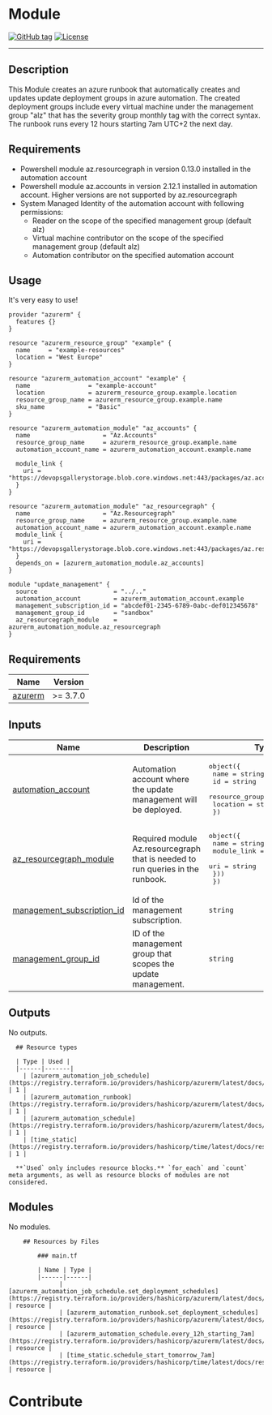 # Module
[![GitHub tag](https://img.shields.io/github/tag/qbeyond/terraform-module-template.svg)](https://registry.terraform.io/modules/qbeyond/terraform-module-template/provider/latest)
[![License](https://img.shields.io/github/license/qbeyond/terraform-module-template.svg)](https://github.com/qbeyond/terraform-module-template/blob/main/LICENSE)

----
## Description 
This Module creates an azure runbook that automatically creates and updates update deployment groups in azure automation. The created deployment groups include every virtual machine under the management group "alz" that has the severity group monthly tag with the correct syntax. The runbook runs every 12 hours starting 7am UTC+2 the next day.

## Requirements
- Powershell module az.resourcegraph in version 0.13.0 installed in the automation account
- Powershell module az.accounts in version 2.12.1 installed in automation account. Higher versions are not supported by az.resourcegraph
- System Managed Identity of the automation account with following permissions:
    - Reader on the scope of the specified management group (default alz)
    - Virtual machine contributor on the scope of the specified management group (default alz)
    - Automation contributor on the specified automation account 

<!-- BEGIN_TF_DOCS -->
## Usage

It's very easy to use!
```hcl
provider "azurerm" {
  features {}
}

resource "azurerm_resource_group" "example" {
  name     = "example-resources"
  location = "West Europe"
}

resource "azurerm_automation_account" "example" {
  name                = "example-account"
  location            = azurerm_resource_group.example.location
  resource_group_name = azurerm_resource_group.example.name
  sku_name            = "Basic"
}

resource "azurerm_automation_module" "az_accounts" {
  name                    = "Az.Accounts"
  resource_group_name     = azurerm_resource_group.example.name
  automation_account_name = azurerm_automation_account.example.name

  module_link {
    uri = "https://devopsgallerystorage.blob.core.windows.net:443/packages/az.accounts.2.12.1.nupkg"
  }
}

resource "azurerm_automation_module" "az_resourcegraph" {
  name                    = "Az.Resourcegraph"
  resource_group_name     = azurerm_resource_group.example.name
  automation_account_name = azurerm_automation_account.example.name
  module_link {
    uri = "https://devopsgallerystorage.blob.core.windows.net:443/packages/az.resourcegraph.0.13.0.nupkg"
  }
  depends_on = [azurerm_automation_module.az_accounts]
}

module "update_management" {
  source                     = "../.."
  automation_account         = azurerm_automation_account.example
  management_subscription_id = "abcdef01-2345-6789-0abc-def012345678"
  management_group_id        = "sandbox"
  az_resourcegraph_module    = azurerm_automation_module.az_resourcegraph
}
```

## Requirements

| Name | Version |
|------|---------|
| <a name="requirement_azurerm"></a> [azurerm](#requirement\_azurerm) | >= 3.7.0 |

## Inputs

| Name | Description | Type | Default | Required |
|------|-------------|------|---------|:--------:|
| <a name="input_automation_account"></a> [automation\_account](#input\_automation\_account) | Automation account where the update management will be deployed. | <pre>object({<br>    name                = string<br>    id                  = string<br>    resource_group_name = string<br>    location            = string<br>  })</pre> | n/a | yes |
| <a name="input_az_resourcegraph_module"></a> [az\_resourcegraph\_module](#input\_az\_resourcegraph\_module) | Required module Az.resourcegraph that is needed to run queries in the runbook. | <pre>object({<br>    name = string<br>    module_link = list(object({<br>      uri = string<br>    }))<br>  })</pre> | n/a | yes |
| <a name="input_management_subscription_id"></a> [management\_subscription\_id](#input\_management\_subscription\_id) | Id of the management subscription. | `string` | n/a | yes |
| <a name="input_management_group_id"></a> [management\_group\_id](#input\_management\_group\_id) | ID of the management group that scopes the update management. | `string` | `"alz"` | no |
## Outputs

No outputs.

      ## Resource types

      | Type | Used |
      |------|-------|
        | [azurerm_automation_job_schedule](https://registry.terraform.io/providers/hashicorp/azurerm/latest/docs/resources/automation_job_schedule) | 1 |
        | [azurerm_automation_runbook](https://registry.terraform.io/providers/hashicorp/azurerm/latest/docs/resources/automation_runbook) | 1 |
        | [azurerm_automation_schedule](https://registry.terraform.io/providers/hashicorp/azurerm/latest/docs/resources/automation_schedule) | 1 |
        | [time_static](https://registry.terraform.io/providers/hashicorp/time/latest/docs/resources/static) | 1 |

      **`Used` only includes resource blocks.** `for_each` and `count` meta arguments, as well as resource blocks of modules are not considered.
    
## Modules

No modules.

        ## Resources by Files

            ### main.tf

            | Name | Type |
            |------|------|
                  | [azurerm_automation_job_schedule.set_deployment_schedules](https://registry.terraform.io/providers/hashicorp/azurerm/latest/docs/resources/automation_job_schedule) | resource |
                  | [azurerm_automation_runbook.set_deployment_schedules](https://registry.terraform.io/providers/hashicorp/azurerm/latest/docs/resources/automation_runbook) | resource |
                  | [azurerm_automation_schedule.every_12h_starting_7am](https://registry.terraform.io/providers/hashicorp/azurerm/latest/docs/resources/automation_schedule) | resource |
                  | [time_static.schedule_start_tomorrow_7am](https://registry.terraform.io/providers/hashicorp/time/latest/docs/resources/static) | resource |
    
<!-- END_TF_DOCS -->

# Contribute

